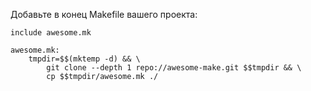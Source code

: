 Добавьте в конец Makefile вашего проекта:
```
include awesome.mk

awesome.mk:
	tmpdir=$$(mktemp -d) && \
		git clone --depth 1 repo://awesome-make.git $$tmpdir && \
		cp $$tmpdir/awesome.mk ./

```

